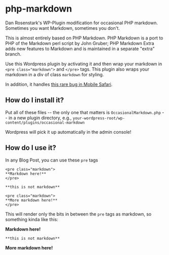 php-markdown
============

Dan Rosenstark's WP-Plugin modification for occasional PHP markdown. Sometimes you want Markdown, sometimes you don't. 

This is almost entirely based on PHP Markdown. PHP Markdown is a port to PHP of the Markdown perl script by John Gruber; PHP Markdown Extra adds new features to Markdown and is maintained in a separate "extra" branch.

Use this Wordpress plugin by activating it and then wrap your markdown in `<pre class="markdown">` and `</pre>` tags. This plugin also wraps your markdown in a div of class `markdown` for styling.

In addition, it handles [this rare bug in Mobile Safari](http://stackoverflow.com/questions/13811747/bizarre-result-on-safari-for-iphone-ol-li-a-or-ul-li-a).

## How do I install it?

Put all of these files -- the only one that matters is `OccasionalMarkdown.php` -- in a new plugin directory, e.g., `your-wordpress-root/wp-content/plugins/occasional-markdown`

Wordpress will pick it up automatically in the admin console!

## How do I use it?

In any Blog Post, you can use these `pre` tags

```
<pre class="markdown">
**Markdown here!**
</pre>

**this is not markdown**

<pre class="markdown">
**More markdown here!**
</pre>
```

This will render only the bits in between the `pre` tags as markdown, so something kinda like this:

**Markdown here!**

`**this is not markdown**`

**More markdown here!**





